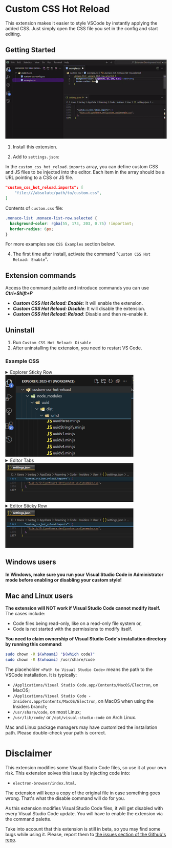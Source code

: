 # Custom CSS Hot Reload

This extension makes it easier to style VSCode by instantly applying the added CSS. Just simply open the CSS file you set in the config and start editing.
 
## Getting Started

![example](https://github.com/BartaG512/custom-css-hot-reload/raw/HEAD/images/examples/example.gif)


1. Install this extension.

2. Add to `settings.json`:

In the `custom_css_hot_reload.imports` array, you can define custom CSS and JS files to be injected into the editor. Each item in the array should be a URL pointing to a CSS or JS file.

```json
"custom_css_hot_reload.imports": [
	"file:///absolute/path/to/custom.css",
]
```

Contents of `custom.css` file:
```css
.monaco-list .monaco-list-row.selected {
  background-color: rgba(55, 173, 203, 0.75) !important;
  border-radius: 6px;
}
```
For more examples see `CSS Examples` section below.

4. The first time after install, activate the command "`Custom CSS Hot Reload: Enable`".


## Extension commands

Access the command palette and introduce commands you can use ***Ctrl+Shift+P*** 

- ***Custom CSS Hot Reload: Enable***: It will enable the extension.
- ***Custom CSS Hot Reload: Disable***: It will disable the extension.
- ***Custom CSS Hot Reload: Reload***: Disable and then re-enable it.

## Uninstall

1. Run `Custom CSS Hot Reload: Disable`
2. After uninstalling the extension, you need to restart VS Code.

### Example CSS

<details>
  <summary>Explorer Sticky Row </summary>

```css
.explorer-viewlet .monaco-tree-sticky-container {  
  border-bottom: 2px #344349 solid !important;
  padding-bottom: 2px;
  background-color: #237589 !important;
}

.monaco-scrollable-element .monaco-tree-sticky-container .monaco-tree-sticky-row {
  background-color: #082c35 !important;
}
```
</details>
<img src="https://github.com/BartaG512/custom-css-hot-reload/raw/HEAD/images/examples/explorer_sticky_row.png" alt="Explorer Sticky Row" width="400">


<details>
<summary>Editor Tabs</summary>

```css
.dirty .monaco-icon-label:after {
	transform: scale(2);
	right: 2px;
}

.monaco-icon-label:after {
	position: absolute;
	content: "";
	background-color: rgb(255 255 0 / 90%);
	top: 2px;
	border-bottom-left-radius: 100px;
	width: 4px;
	height: 4px;
	transform: scale(0);
	transition: all 0.3s;
}

.monaco-workbench .part.editor>.content .editor-group-container>.title .tabs-container>.tab {
	height: 24px !important;
	text-shadow: 0 0 5px #000000;
}

.monaco-workbench .part.editor>.content .editor-group-container>.title>.tabs-and-actions-container.wrapping .tabs-container>.tab {
	border-bottom: unset;
	max-width: 170px;
}

.monaco-workbench .part.editor>.content .editor-group-container.empty .editor-group-letterpress {
	background-image: unset;
}

.monaco-workbench .part.editor>.content .editor-group-container.empty>.editor-group-letterpress {
	max-width: 300px;
	min-width: 250px;
	max-height: 300px;
	min-height: 250px;
	background-size: unset;
}

.monaco-workbench .part.editor>.content .editor-group-container>.title .editor-actions {
	height: 23px !important;
}

.monaco-workbench .part.editor>.content .editor-group-container>.title .editor-actions .action-label,
.monaco-workbench .part.editor>.content .editor-group-container>.title .title-actions .action-label {
	height: 23px !important;
}

.monaco-workbench .part.editor>.content .editor-group-container>.title .monaco-icon-label:before {
	height: 23px;
}

.monaco-workbench .part.editor>.content .editor-group-container>.title .tabs-container>.tab {
	padding-left: 0px;
}

.monaco-workbench .part.editor>.content .editor-group-container>.title .tabs-container>.tab .tab-label {
	line-height: 23px;
}

.monaco-workbench .part>.title>.title-label h2 {
	font-weight: bold;
}

.show-file-icons .javascript-lang-file-icon.file-icon::before {
	background-size: 90% !important;
	transform: scale(1.2);
}

.tab {
	margin: 3px;
	background-color: rgba(255, 255, 255, 0.15) !important;
	transition: 0.2s;
	background-image: -webkit-linear-gradient(top, #8c8c8ca6 0%, rgba(0, 0, 0, 0) 60%);
	box-shadow: 0 0 9px rgba(0, 0, 0, 0.6);
}

.tab .label-name {
	padding-right: 5px;
}

.tab .monaco-icon-label-container {
	padding-left: 4px;
	max-width: 160px;
	overflow: hidden !important;
	text-overflow: ellipsis;
	padding-right: 4px;
}

.tab-actions {
	display: none;
}

.monaco-workbench .part.editor>.content .editor-group-container>.title.breadcrumbs .monaco-icon-label:after,
.monaco-workbench .part.editor>.content .editor-group-container>.title.tabs .monaco-icon-label:after {
	content: ' ' !important;
}

.tab:hover {
	background-color: rgba(255, 255, 255, 0.3) !important;
}

.tab.active {
	border-bottom-width: 3px !important;
	border-bottom-color: orange !important;
	border-bottom-width: 2px !important;
	border-bottom-style: solid !important;
}

.tab.active:hover {
	background-color: rgba(215, 215, 215, 0.573) !important;
}

.tabs .javascript-lang-file-icon {
	margin-right: -10px;
	box-shadow: inset 0 0 50px 0 rgb(25 234 132 / 38%);
}

.tabs .markdown-lang-file-icon {
	box-shadow: inset 0 0 50px 0 rgb(213 0 0 / 38%) !important;
}

.tabs-container .actions-container {
	display: none !important;
}

.tabs-container .monaco-icon-name-container {
	color: white;
	font-weight: 700 !important;
}

.tab.active .monaco-icon-name-container .label-name {
	color: white !important;
	font-weight: 700 !important;
}

.title.tabs.show-file-icons .file-icon::before {
	background-size: 100% !important;
	background-color: rgba(0, 0, 0, 0.3);
}
```
</details>
<img src="https://github.com/BartaG512/custom-css-hot-reload/raw/HEAD/images/examples/editor-sticky-row.png" alt="Editor Tabs" width="400">

<details>
<summary>Editor Sticky Row</summary>

```css
.monaco-editor .sticky-widget {
  order-bottom: 2px #15beff solid !important;
	padding-bottom: 2px;
	background-color: #082c35 !important;
}

.sticky-line-number-inner {
	color: #15beff;
}
```
</details>
<img src="https://github.com/BartaG512/custom-css-hot-reload/raw/HEAD/images/examples/editor-sticky-row.png" alt="Editor Sticky Rows" width="400">

## Windows users 

**In Windows, make sure you run your Visual Studio Code in Administrator mode before enabling or disabling your custom style!**

## Mac and Linux users
**The extension will NOT work if Visual Studio Code cannot modify itself.** The cases include:

- Code files being read-only, like on a read-only file system or,
- Code is not started with the permissions to modify itself.

**You need to claim ownership of Visual Studio Code's installation directory by running this command**:

```sh
sudo chown -R $(whoami) "$(which code)"
sudo chown -R $(whoami) /usr/share/code
```

The placeholder `<Path to Visual Studio Code>` means the path to the VSCode installation. It is typically:

- `/Applications/Visual Studio Code.app/Contents/MacOS/Electron`, on MacOS;
- `/Applications/Visual Studio Code - Insiders.app/Contents/MacOS/Electron`, on MacOS when using the Insiders branch;
- `/usr/share/code`, on most Linux;
- `/usr/lib/code/` or `/opt/visual-studio-code` on Arch Linux.

Mac and Linux package managers may have customized the installation path. Please double-check your path is correct.

# Disclaimer

This extension modifies some Visual Studio Code files, so use it at your own risk.
This extension solves this issue by injecting code into:

- `electron-browser/index.html`.

The extension will keep a copy of the original file in case something goes wrong. That's what the disable command will do for you.

As this extension modifies Visual Studio Code files, it will get disabled with every Visual Studio Code update. You will have to enable the extension via the command palette.

Take into account that this extension is still in beta, so you may find some bugs while using it. Please, report them to [the issues section of the Github's repo](https://github.com/BartaG512/custom-css-hot-reload/).
